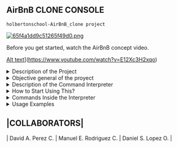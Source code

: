 ## AirBnB CLONE CONSOLE
`holbertonschool-AirBnB_clone project`

[![65f4a1dd9c51265f49d0.png](https://i.postimg.cc/RFYVF6GW/65f4a1dd9c51265f49d0.png)](https://postimg.cc/5YwMKthJ)

Before you get started, watch the AirBnB concept video.

[Alt text](https://img.youtube.com/vi/E12Xc3H2xqo/0.jpg)](https://www.youtube.com/watch?v=E12Xc3H2xqo)

<details><summary> Description of the Project </summary>

<p>

<h2>Description</h2>

This is the first part of the AirBnB Clone project for Holberton: The objective of this project is to implement a server, with a simple copy of the AirBnB web application to demonstrate the understanding and development of front-end and back-end technical skills.

</p>

</details>

<details><summary> Objective general of the proyect </summary>

<p>

<h2>Objective</h2>

Create a command line interpreter to manipulate data without a visual interface.

</p>

</details>

<details><summary> Description of the Command Interpreter </summary>

<p>

<h2>The Command Interpreter</h2>

Create a command line interpreter to manipulate data without a visual interface.

The first thing is to manipulate the storage system. This will give us an abstraction of our objects, how they are stored and how they are persisted, via JSON files, which means we don't have to look at how our objects are stored. This abstraction will also allow us to change the storage type easily without updating our entire database.

The console will be used to validate that this storage engine is working properly.

</p>

</details>

<details><summary> How to Start Using This? </summary>

<p>

To start using the interpreter, write one of these lines of code:

<h3>Interactive Mode</h3>

`User$ ./console.py`

<h3>Non-interactive Mode</h3>

` User$ "user command" | ./console.py`

</p>

</details>

<details><summary> Commands Inside the Interpreter </summary>

<p>

<h2>All the Commands You Can Use</h2>


- quit - Use it to exit the console, only in interactive mode
- create - Creates an instance - Needs: Class - Usage: create Class
- show - Prints the string representation of an instance - Needs: Class and id - Usage: show specific Class with ID
- destroy - Deletes an intance - Use: Class and id - Usage: destroy specific Class with ID
- all - Prints all string representation of all instance - Needs: Opcional (Class) - Usage: show all or all of a specific class
- update - Updates an instance - Use: Class, id, attribute and value for the attribute - Usage: update value attribute of specific Class with ID

</p>

</details>

<details><summary> Usage Examples </summary>

<p>

<h2>Examples</h2>

<details><summary> "Create" Examples </summary>

<p>

```
(hbnb) create BaseModel
60d4e689-a246-405b-9d42-88428f99a105
(hbnb) create BaseModel
09de3adc-993d-44c0-8a7a-f62c62e8e870
(hbnb) create User
9dc47629-ad61-442d-8865-c82aedfa0ee5
(hbnb) create Place
d7820d61-423c-44e3-aa7b-0018ca8c66a8
(hbnb) create aleatory
** class doesn't exist **
(hbnb) create
** class name missing **
```

</p>

</details>

<details><summary> "Show" Examples </summary>

<p>

```
(hbnb) show BaseModel 09de3adc-993d-44c0-8a7a-f62c62e8e870
[BaseModel] (09de3adc-993d-44c0-8a7a-f62c62e8e870) {'id': '09de3adc-993d-44c0-8a7a-f62c62e8e870', 'created_at': datetime.datetime(2022, 10, 28, 17, 14, 40, 440464), 'updated_at': datetime.datetime(2022, 10, 28, 17, 14, 40, 440474)}
(hbnb) show BaseModel 60d4e689-a246-405b-9d42-88428f99a105
[BaseModel] (60d4e689-a246-405b-9d42-88428f99a105) {'id': '60d4e689-a246-405b-9d42-88428f99a105', 'created_at': datetime.datetime(2022, 10, 28, 17, 13, 57, 826499), 'updated_at': datetime.datetime(2022, 10, 28, 17, 13, 57, 826512)}
(hbnb) show BaseModel aleatory
** no instance found **
(hbnb) show BaseModel 
** instance id missing **
(hbnb) show aleatory
** class doesn't exist **
(hbnb) show 
** class name missing **
```

</p>

</details>

<details><summary> "Destroy" Examples </summary>

<p>

```
(hbnb) destroy BaseModel 09de3adc-993d-44c0-8a7a-f62c62e8e870
(hbnb) show BaseModel 09de3adc-993d-44c0-8a7a-f62c62e8e870
** no instance found **
(hbnb) destroy BaseModel aleatory
** no instance found **
(hbnb) destroy BaseModel 
** instance id missing **
(hbnb) destroy aleatory
** class doesn't exist **
(hbnb) destroy 
** class name missing **
```

</p>

</details>

<details><summary> "All" Examples </summary>

<p>

```
(hbnb) all BaseModel
["[BaseModel] (60d4e689-a246-405b-9d42-88428f99a105) {'id': '60d4e689-a246-405b-9d42-88428f99a105', 'created_at': datetime.datetime(2022, 10, 28, 17, 13, 57, 826499), 'updated_at': datetime.datetime(2022, 10, 28, 17, 13, 57, 826512)}"]
(hbnb) all User
["[User] (9dc47629-ad61-442d-8865-c82aedfa0ee5) {'id': '9dc47629-ad61-442d-8865-c82aedfa0ee5', 'created_at': datetime.datetime(2022, 10, 28, 17, 14, 52, 306321), 'updated_at': datetime.datetime(2022, 10, 28, 17, 14, 52, 306330)}"]
(hbnb) all Place
["[Place] (d7820d61-423c-44e3-aa7b-0018ca8c66a8) {'id': 'd7820d61-423c-44e3-aa7b-0018ca8c66a8', 'created_at': datetime.datetime(2022, 10, 28, 17, 14, 59, 257449), 'updated_at': datetime.datetime(2022, 10, 28, 17, 14, 59, 257458)}"]
(hbnb) all aleatory
** class doesn't exist **
(hbnb) all
["[BaseModel] (60d4e689-a246-405b-9d42-88428f99a105) {'id': '60d4e689-a246-405b-9d42-88428f99a105', 'created_at': datetime.datetime(2022, 10, 28, 17, 13, 57, 826499), 'updated_at': datetime.datetime(2022, 10, 28, 17, 13, 57, 826512)}", "[User] (9dc47629-ad61-442d-8865-c82aedfa0ee5) {'id': '9dc47629-ad61-442d-8865-c82aedfa0ee5', 'created_at': datetime.datetime(2022, 10, 28, 17, 14, 52, 306321), 'updated_at': datetime.datetime(2022, 10, 28, 17, 14, 52, 306330)}", "[Place] (d7820d61-423c-44e3-aa7b-0018ca8c66a8) {'id': 'd7820d61-423c-44e3-aa7b-0018ca8c66a8', 'created_at': datetime.datetime(2022, 10, 28, 17, 14, 59, 257449), 'updated_at': datetime.datetime(2022, 10, 28, 17, 14, 59, 257458)}"]
```

</p>

</details>

<details><summary> "Update" Examples </summary>

<p>

```
(hbnb) show Place d7820d61-423c-44e3-aa7b-0018ca8c66a8
[Place] (d7820d61-423c-44e3-aa7b-0018ca8c66a8) {'id': 'd7820d61-423c-44e3-aa7b-0018ca8c66a8', 'created_at': datetime.datetime(2022, 10, 28, 17, 14, 59, 257449), 'updated_at': datetime.datetime(2022, 10, 28, 17, 14, 59, 257458)}
(hbnb) update Place d7820d61-423c-44e3-aa7b-0018ca8c66a8 number_rooms 3
(hbnb) show Place d7820d61-423c-44e3-aa7b-0018ca8c66a8
[Place] (d7820d61-423c-44e3-aa7b-0018ca8c66a8) {'id': 'd7820d61-423c-44e3-aa7b-0018ca8c66a8', 'created_at': datetime.datetime(2022, 10, 28, 17, 14, 59, 257449), 'updated_at': datetime.datetime(2022, 10, 28, 17, 14, 59, 257458), 'number_rooms': '3'}
(hbnb) update Place d7820d61-423c-44e3-aa7b-0018ca8c66a8 number_rooms 
** value missing **
(hbnb) update Place d7820d61-423c-44e3-aa7b-0018ca8c66a8
** attribute name missing **
(hbnb) update Place aleatory
** no instance found **
(hbnb) update Place 
** instance id missing **
(hbnb) update aleatory
** class doesn't exist **
(hbnb) update 
** class name missing **
```

</p>

</details>

<details><summary> "Quit" Examples </summary>

<p>

```
(hbnb) quit
User$ 
```

</p>

</details>

</p>

</details>

|COLLABORATORS|
-------------------------------------------------------------------------
|  David A. Perez C. |  Manuel E. Rodriguez C. |  Daniel S. Lopez O. |
